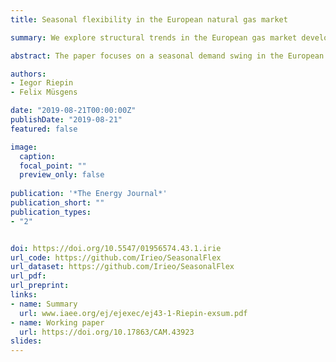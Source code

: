 ```yaml
---
title: Seasonal flexibility in the European natural gas market

summary: We explore structural trends in the European gas market development focusing on seasonal flexibility

abstract: The paper focuses on a seasonal demand swing in the European gas market. We quantify and compare the role of different flexibility options (domestic production, pipeline and LNG imports, and gas storages) in covering European demand fluctuations in monthly resolution. We contribute to the existing literature on seasonal flexibility by addressing the problem with a mathematical gas market optimization model. Our paper provides valuable empirical insights into the decline of gas production in northwestern Europe. Furthermore, we focus on how specific flexibility features differ between pipeline supplies and LNG supplies and between gas imports and storage dispatch. In terms of methodology, we construct a bottom-up market optimization model and publish the source code (which is uncommon for gas market models). Furthermore, we propose a new metric—the scaled coefficient of variation—to quantify the importance of supply sources for seasonal flexibility provision.

authors:
- Iegor Riepin
- Felix Müsgens 

date: "2019-08-21T00:00:00Z"
publishDate: "2019-08-21"
featured: false

image:
  caption: 
  focal_point: ""
  preview_only: false
  
publication: '*The Energy Journal*'
publication_short: ""
publication_types:
- "2"


doi: https://doi.org/10.5547/01956574.43.1.irie
url_code: https://github.com/Irieo/SeasonalFlex 
url_dataset: https://github.com/Irieo/SeasonalFlex
url_pdf: 
url_preprint:
links:
- name: Summary 
  url: www.iaee.org/ej/ejexec/ej43-1-Riepin-exsum.pdf
- name: Working paper 
  url: https://doi.org/10.17863/CAM.43923
slides:
---
```


